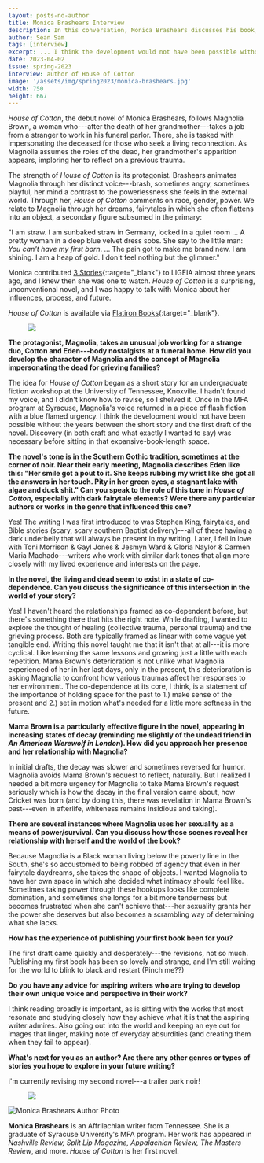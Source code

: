 ```yaml
---
layout: posts-no-author
title: Monica Brashears Interview
description: In this conversation, Monica Brashears discusses his book, House of Cotton.
author: Sean Sam
tags: [interview]
excerpt: ... I think the development would not have been possible without the years between the short story and the first draft of the novel ...
date: 2023-04-02
issue: spring-2023
interview: author of House of Cotton
image: '/assets/img/spring2023/monica-brashears.jpg'
width: 750
height: 667
---
```


*House of Cotton*, the debut novel of Monica Brashears, follows Magnolia
Brown, a woman who---after the death of her grandmother---takes a job
from a stranger to work in his funeral parlor. There, she is tasked with
impersonating the deceased for those who seek a living reconnection. As Magnolia
assumes the roles of the dead, her grandmother's apparition appears,
imploring her to reflect on a previous trauma.

The strength of *House of Cotton* is its protagonist. Brashears animates Magnolia through her distinct voice---brash, sometimes angry,
sometimes playful, her mind a contrast to the powerlessness she feels in
the external world. Through her, *House of Cotton* comments on race,
gender, power. We relate to Magnolia through her dreams, fairytales
in which she often flattens into an object, a secondary figure subsumed
in the primary:

"I am straw. I am sunbaked straw in Germany, locked in a quiet room ... A
pretty woman in a deep blue velvet dress sobs. She say to the little
man: *You can't have my first born*. ... The pain got to make me brand
new. I am shining. I am a heap of gold. I don't feel nothing but the
glimmer."

Monica contributed [3
Stories](https://www.ligeiamagazine.com/spring-2020/3-stories-monica-brashears/){:target="_blank"}
to LIGEIA almost three years ago, and I knew then she was one
to watch. *House of Cotton* is a surprising, unconventional novel, and I
was happy to talk with Monica about her influences, process, and future.

*House of Cotton* is available via [Flatiron Books](https://static.macmillan.com/static/fib/house-of-cotton/){:target="_blank"}. 

<figure class="mb-4 py-4">
  <img src="{{ '/assets/img/seperator.png' | prepend: site.baseurl }}" class="mx-auto d-block" style="max-height:15px;" />
</figure>

**The protagonist, Magnolia, takes an unusual job working for a strange
duo, Cotton and Eden---body nostalgists at a funeral home. How did you
develop the character of Magnolia and the concept of Magnolia
impersonating the dead for grieving families?**

The idea for *House of Cotton* began as a short story for an
undergraduate fiction workshop at the University of Tennessee,
Knoxville. I hadn't found my voice, and I didn't know how to revise, so
I shelved it. Once in the MFA program at Syracuse, Magnolia's voice
returned in a piece of flash fiction with a blue flamed urgency. I think
the development would not have been possible without the years between
the short story and the first draft of the novel. Discovery (in both
craft and what exactly I wanted to say) was necessary before sitting in
that expansive-book-length space.

**The novel's tone is in the Southern Gothic tradition, sometimes at the
corner of noir. Near their early meeting, Magnolia describes Eden like
this: "Her smile got a pout to it. She keeps rubbing my wrist like she
got all the answers in her touch. Pity in her green eyes, a stagnant
lake with algae and duck shit." Can you speak to the role of this tone
in *House of Cotton*, especially with dark fairytale elements? Were
there any particular authors or works in the genre that influenced this
one?**

Yes! The writing I was first introduced to was Stephen King, fairytales,
and Bible stories (scary, scary southern Baptist delivery)---all of
these having a dark underbelly that will always be present in my
writing. Later, I fell in love with Toni Morrison & Gayl Jones & Jesmyn
Ward & Gloria Naylor & Carmen Maria Machado---writers who work with
similar dark tones that align more closely with my lived experience and
interests on the page.

**In the novel, the living and dead seem to exist in a state of
co-dependence. Can you discuss the significance of this intersection in
the world of your story?**

Yes! I haven't heard the relationships framed as co-dependent before,
but there's something there that hits the right note. While drafting, I
wanted to explore the thought of healing (collective trauma, personal
trauma) and the grieving process. Both are typically framed as linear
with some vague yet tangible end. Writing this novel taught me that it
isn't that at all---it is more cyclical. Like learning the same lessons
and growing just a little with each repetition. Mama Brown's
deterioration is not unlike what Magnolia experienced of her in her last
days, only in the present, this deterioration is asking Magnolia to
confront how various traumas affect her responses to her environment.
The co-dependence at its core, I think, is a statement of the importance
of holding space for the past to 1.) make sense of the present and 2.)
set in motion what's needed for a little more softness in the future.

**Mama Brown is a particularly effective figure in the novel, appearing
in increasing states of decay (reminding me slightly of the undead
friend in *An American Werewolf in London*). How did you approach her
presence and her relationship with Magnolia?**

In initial drafts, the decay was slower and sometimes reversed for
humor. Magnolia avoids Mama Brown's request to reflect, naturally. But I
realized I needed a bit more urgency for Magnolia to take Mama Brown's
request seriously which is how the decay in the final version came
about, how Cricket was born (and by doing this, there was revelation in
Mama Brown's past---even in afterlife, whiteness remains insidious and
taking).

**There are several instances where Magnolia uses her sexuality as a
means of power/survival. Can you discuss how those scenes reveal her
relationship with herself and the world of the book?**

Because Magnolia is a Black woman living below the poverty line in the
South, she's so accustomed to being robbed of agency that even in her
fairytale daydreams, she takes the shape of objects. I wanted Magnolia
to have her own space in which she decided what intimacy should feel
like. Sometimes taking power through these hookups looks like complete
domination, and sometimes she longs for a bit more tenderness but
becomes frustrated when she can't achieve that---her sexuality grants
her the power she deserves but also becomes a scrambling way of
determining what she lacks.

**How has the experience of publishing your first book been for you?**

The first draft came quickly and desperately---the revisions, not so
much. Publishing my first book has been so lovely and strange, and I'm
still waiting for the world to blink to black and restart (Pinch me??)

**Do you have any advice for aspiring writers who are trying to develop
their own unique voice and perspective in their work?**

I think reading broadly is important, as is sitting with the works that
most resonate and studying closely how they achieve what it is that the
aspiring writer admires. Also going out into the world and keeping an
eye out for images that linger, making note of everyday absurdities (and
creating them when they fail to appear).

**What\'s next for you as an author? Are there any other genres or types
of stories you hope to explore in your future writing?**

I'm currently revising my second novel---a trailer park noir!

<figure class="mb-4 py-4">
  <img src="{{ '/assets/img/seperator.png' | prepend: site.baseurl }}" class="mx-auto d-block" style="max-height:15px;" />
</figure>

<img src="{{ '/assets/img/spring2023/monica-brashears.jpg' | prepend: site.baseurl }}" class="img-fluid mx-auto my-4 d-block" alt="Monica Brashears Author Photo"/>

**Monica Brashears** is an Affrilachian writer from Tennessee. She is a
graduate of Syracuse University\'s MFA program. Her work has appeared in
*Nashville Review, Split Lip Magazine, Appalachian Review, The Masters
Review*, and more. *House of Cotton* is her first novel.

